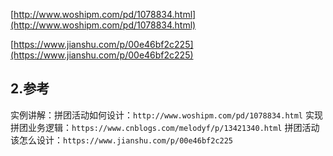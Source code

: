 [http://www.woshipm.com/pd/1078834.html](http://www.woshipm.com/pd/1078834.html)

[https://www.jianshu.com/p/00e46bf2c225](https://www.jianshu.com/p/00e46bf2c225)



## 2.参考
实例讲解：拼团活动如何设计：`http://www.woshipm.com/pd/1078834.html`
实现拼团业务逻辑：`https://www.cnblogs.com/melodyf/p/13421340.html`
拼团活动该怎么设计：`https://www.jianshu.com/p/00e46bf2c225`



